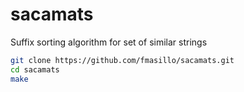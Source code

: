 # sacamats
Suffix sorting algorithm for set of similar strings


```sh
git clone https://github.com/fmasillo/sacamats.git
cd sacamats
make
```

